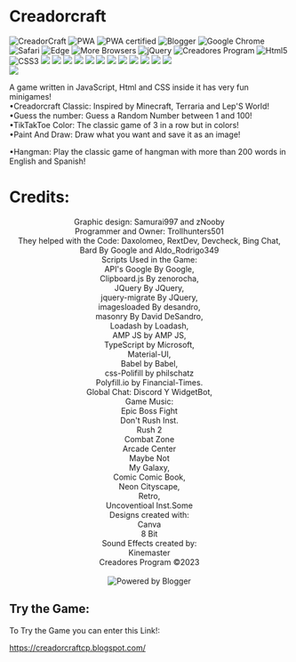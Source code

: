 # Creadorcraft
![CreadorCraft](https://blogger.googleusercontent.com/img/b/R29vZ2xl/AVvXsEgmmhKnPrttHCPftNFdwbC0A38xvMNdrWx8nqkeCl6iglstRSk9pvQyyMXtJXw_bBzJYS1iCyRyC8__nmSY8p_sLA-EGf9NG0zbYR2AbphPfk2BE5FZ1AEr_Hfd4u2pxO987gjhTIVen7-D8PvhNIk6-LLOlY_-1PKGeONx2Q3bOge-lqUikJTeWxWdMA/s1080/creadorcraft-logo.1.png)
![PWA](https://www.pwa-shields.com/1.0.0/series/dark/green.svg) ![PWA certified](https://www.pwa-shields.com/1.0.0/series/certified/green.svg) ![Blogger](https://img.shields.io/badge/Blogger-FF5722?style=for-the-badge&logo=blogger&logoColor=white) ![Google Chrome](https://img.shields.io/badge/Google%20Chrome-4285F4?style=for-the-badge&logo=GoogleChrome&logoColor=white) ![Safari](https://img.shields.io/badge/Safari-000000?style=for-the-badge&logo=Safari&logoColor=white) ![Edge](https://img.shields.io/badge/Edge-0078D7?style=for-the-badge&logo=Microsoft-edge&logoColor=white) ![More Browsers](https://img.shields.io/badge/More-Browsers-0078D7?style=for-the-badge&logo=Microsoft-edgek&logoColor=white) ![jQuery](https://img.shields.io/badge/jquery-%230769AD.svg?style=for-the-badge&logo=jquery&logoColor=white) ![Creadores Program](https://img.shields.io/badge/Creadores_Program-%23117AC9.svg?style=for-the-badge&logo=WordPrehss&logoColor=white) ![Html5](https://img.shields.io/badge/html5-%23E34F26.svg?style=for-the-badge&logo=html5&logoColor=white) ![CSS3](https://img.shields.io/badge/css3-%231572B6.svg?style=for-the-badge&logo=css3&logoColor=white) <img src='https://img.shields.io/badge/javascript-%23323330.svg?style=for-the-badge&logo=javascript&logoColor=%23F7DF1E'/> <img src='https://img.shields.io/badge/Kinemaster-FF0000?style=for-the-badge&logo=youtube-musicj&logoColor=white'/> <img src='https://img.shields.io/badge/Canva-%2300C4CC.svg?style=for-the-badge&logo=Canva&logoColor=white'/> <img src='https://img.shields.io/badge/Android-3DDC84?style=for-the-badge&logo=android&logoColor=white'/> <img src='https://img.shields.io/badge/iOS-000000?style=for-the-badge&logo=ios&logoColor=white'/> <img src='https://img.shields.io/badge/Linux-FCC624?style=for-the-badge&logo=linux&logoColor=black'/> <img src='https://img.shields.io/badge/Windows-0078D6?style=for-the-badge&logo=windows&logoColor=white'/> <img src='https://img.shields.io/badge/More-Systems-FCC624?style=for-the-badge&logo=linujx&logoColor=black'/> <img src='https://img.shields.io/badge/Bing_Chat-258FFA?style=for-the-badge&logo=Microsoft%20Bing&logoColor=white'/> <img src='https://img.shields.io/badge/google-4285F4?style=for-the-badge&logo=google&logoColor=white'/> <img src='https://img.shields.io/badge/git-%23F05033.svg?style=for-the-badge&logo=git&logoColor=white'/> <img src='https://img.shields.io/badge/Discord-%235865F2.svg?style=for-the-badge&logo=discord&logoColor=white'/>
<br/>
<img src='https://img.shields.io/badge/Version-v.0.4.0_Test-1997B5&?logo=cloudbeesk&logoColor=white&style=for-the-badge'/>
<p>A game written in JavaScript, Html and CSS inside it has very fun minigames!
<br/>•Creadorcraft Classic: Inspired by Minecraft, Terraria and Lep'S World!<br/>•Guess the number: Guess a Random Number between 1 and 100!<br/>•TikTakToe Color: The classic game of 3 in a row but in colors!<br/>•Paint And Draw: Draw what you want and save it as an image!</p><p>•Hangman: Play the classic game of hangman with more than 200 words in English and Spanish!</p>
<h1>Credits:</h1>
<center><p>Graphic design: Samurai997 and zNooby<br/>Programmer and Owner: Trollhunters501<br/>They helped with the Code: Daxolomeo, RextDev, Devcheck, Bing Chat, Bard By Google and Aldo_Rodrigo349<br/>Scripts Used in the Game:<br/>API's Google By Google,<br/> Clipboard.js By zenorocha,<br/>JQuery By JQuery,<br/>jquery-migrate By JQuery,<br/>imagesloaded By desandro,<br/>masonry By David DeSandro,<br/>Loadash by Loadash,<br/>AMP JS by AMP JS,<br/>TypeScript by Microsoft,<br/>Material-UI,<br/>Babel by Babel,<br/>css-Polifill by philschatz<br/>Polyfill.io by Financial-Times.<br/>Global Chat: Discord Y WidgetBot,<br/>Game Music:<br/>Epic Boss Fight<br/>Don't Rush Inst.<br/>Rush 2<br/>Combat Zone<br/>Arcade Center<br/>Maybe Not<br/>My Galaxy,<br/>Comic Comic Book,<br/>Neon Cityscape,<br/>Retro,<br/>Uncoventioal Inst.Some<br/>Designs created with:<br/>Canva<br/>8 Bit<br/>Sound Effects created by:<br/>Kinemaster<br/>Creadores Program ©2023<br/><br/><img src="https://buttons.blogger.com/bloggerbutton2.gif" alt="Powered by Blogger"/></p></center>
<h2>Try the Game:</h2>
<p>To Try the Game you can enter this Link!:</p>
<a href="https://creadorcraftcp.blogspot.com/">https://creadorcraftcp.blogspot.com/</a>

